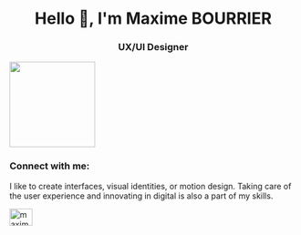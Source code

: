 <h1 align="center">Hello 👋, I'm Maxime BOURRIER</h1>
<h3 align="center">UX/UI Designer</h3>
<p>
 <img src="https://github.com/stephenranaud/maxime-bourrier/blob/main/assets/me.png?raw=true" width="150px">
</p>

<h3 align="left">Connect with me:</h3>
 I like to create interfaces, visual identities, or motion design.
Taking care of the user experience and innovating in digital is also a part of my skills.
<p align="left">
<a href="https://linkedin.com/in/maxime-bourbier" target="blank"><img align="center" src="https://raw.githubusercontent.com/rahuldkjain/github-profile-readme-generator/master/src/images/icons/Social/linked-in-alt.svg" alt="maxime-bourbier" height="30" width="40" /></a>
</p>
